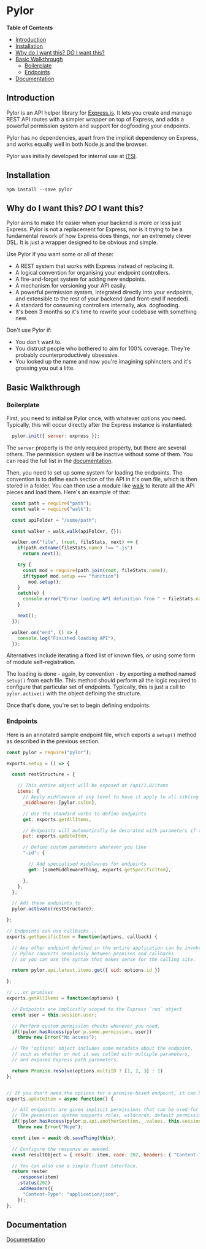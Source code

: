 # Pylor

<!-- START doctoc generated TOC please keep comment here to allow auto update -->
<!-- DON'T EDIT THIS SECTION, INSTEAD RE-RUN doctoc TO UPDATE -->
**Table of Contents**

- [Introduction](#introduction)
- [Installation](#installation)
- [Why do I want this? _DO_ I want this?](#why-do-i-want-this-_do_-i-want-this)
- [Basic Walkthrough](#basic-walkthrough)
  - [Boilerplate](#boilerplate)
  - [Endpoints](#endpoints)
- [Documentation](#documentation)

<!-- END doctoc generated TOC please keep comment here to allow auto update -->

## Introduction

Pylor is an API helper library for [Express.js](https://expressjs.com/). It lets you create and manage REST API routes with a simpler wrapper on top of Express, and adds a powerful permission system and support for dogfooding your endpoints.

Pylor has no dependencies, apart from the implicit dependency on Express, and works equally well in both Node.js and the browser.

Pylor was initially developed for internal use at [ITSI](https://www.it.si).

## Installation
`npm install --save pylor`

## Why do I want this? _DO_ I want this?
Pylor aims to make life easier when your backend is more or less just Express. Pylor is not a replacement for Express, nor is it trying to be a fundamental rework of how Express does things, nor an extremely clever DSL. It is just a wrapper designed to be obvious and simple.

Use Pylor if you want some or all of these:
* A REST system that works with Express instead of replacing it.
* A logical convention for organising your endpoint controllers.
* A fire-and-forget system for adding new endpoints.
* A mechanism for versioning your API easily.
* A powerful permission system, integrated directly into your endpoints, and extensible to the rest of your backend (and front-end if needed).
* A standard for consuming controllers internally, aka. dogfooding.
* It's been 3 months so it's time to rewrite your codebase with something new.

Don't use Pylor if:
* You don't want to.
* You distrust people who bothered to aim for 100% coverage. They're probably counterproductively obsessive.
* You looked up the name and now you're imagining sphincters and it's grossing you out a litte.

## Basic Walkthrough

### Boilerplate

First, you need to initialise Pylor once, with whatever options you need. Typically, this will occur directly after the Express instance is instantiated:

```javascript
  pylor.init({ server: express });
```

The `server` property is the only required property, but there are several others. The permission system will be inactive without some of them. You can read the full list in the [documentation](https://github.com/Pleochism/pylor/blob/master/DOCS.md#initialising-pylor).

Then, you need to set up some system for loading the endpoints. The convention is to define each section of the API in it's own file, which is then stored in a folder. You can then use a module like [walk](https://github.com/Daplie/node-walk) to iterate all the API pieces and load them. Here's an example of that:

```javascript
  const path = require("path");
  const walk = require("walk");

  const apiFolder = "/some/path";

  const walker = walk.walk(apiFolder, {});

  walker.on("file", (root, fileStats, next) => {
    if(path.extname(fileStats.name) !== ".js")
      return next();

    try {
      const mod = require(path.join(root, fileStats.name));
      if(typeof mod.setup === "function")
        mod.setup();
    }
    catch(e) {
      console.error("Error loading API definition from " + fileStats.name);
    }

    next();
  });

  walker.on("end", () => {
    console.log("Finished loading API");
  });
```

Alternatives include iterating a fixed list of known files, or using some form of module self-registration.

The loading is done - again, by convention - by exporting a method named `setup()` from each file. This method should perform all the logic required to configure that particular set of endpoints. Typically, this is just a call to `pylor.active()` with the object defining the structure.

Once that's done, you're set to begin defining endpoints.

### Endpoints

Here is an annotated sample endpoint file, which exports a `setup()` method as described in the previous section.

```javascript
const pylor = require("pylor");

exports.setup = () => {

  const restStructure = {

    // This entire object will be exposed at /api/1.0/items
    items: {
      // Apply middleware at any level to have it apply to all sibling and child nodes
      _middleware: [pylor.sslOn],

      // Use the standard verbs to define endpoints
      get: exports.getAllItems,

      // Endpoints will automatically be decorated with parameters if the verb needs it
      put: exports.updateItem,

      // Define custom parameters wherever you like
      ":id": {

        // Add specialised middlwares for endpoints
        get: [someMiddlewareThing, exports.getSpecificItem],

      },
    },
  };

  // Add these endpoints to
  pylor.activate(restStructure);

};

// Endpoints can use callbacks...
exports.getSpecificItem = function(options, callback) {

  // Any other endpoint defined in the entire application can be invoked.
  // Pylor converts seamlessly between promises and callbacks
  // so you can use the syntax that makes sense for the calling site.

  return pylor.api.latest.items.get({ uid: options.id })

};

// ...or promises
exports.getAllItems = function(options) {

  // Endpoints are implicitly scoped to the Express `req` object
  const user = this.session.user;

  // Perform custom permission checks whenever you need.
  if(!pylor.hasAccess(pylor.p.some.permission, user))
    throw new Error("No access");

  // The "options" object includes some metadata about the endpoint,
  // such as whether or not it was called with multiple parameters,
  // and exposed Express path parameters.

  return Promise.resolve(options.multiID ? [1, 2, 3] : 1)
};


// If you don't need the options for a promise-based endpoint, it can be omitted
exports.updateItem = async function() {

  // All endpoints are given implicit permissions that can be used for access control
  // The permission system supports roles, wildcards, default permissions, and placeholder values
  if(!pylor.hasAccess(pylor.p.api.anotherSection._.values, this.session.user))
    throw new Error("Nope");

  const item = await db.saveThing(this);

  // Configure the response as needed.
  const resultObject = { result: item, code: 202, headers: { "Content-Type": "application/json" } };

  // You can also use a simple fluent interface.
  return rester
    .response(item)
    .status(202)
    .addHeaders({
      "Content-Type": "application/json",
    });
};

```

## Documentation

[Documentation](https://github.com/Pleochism/pylor/blob/master/DOCS.md)